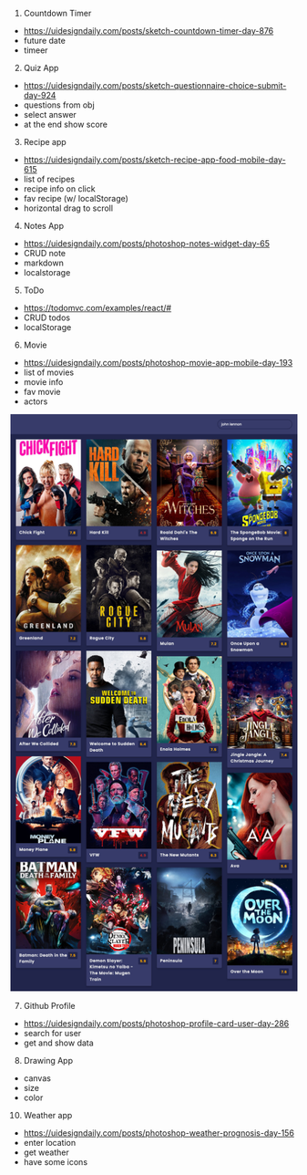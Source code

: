 1. Countdown Timer

- https://uidesigndaily.com/posts/sketch-countdown-timer-day-876
- future date
- timeer

2. Quiz App


- https://uidesigndaily.com/posts/sketch-questionnaire-choice-submit-day-924
- questions from obj
- select answer
- at the end show score

3. Recipe app

- https://uidesigndaily.com/posts/sketch-recipe-app-food-mobile-day-615
- list of recipes
- recipe info on click
- fav recipe (w/ localStorage)
- horizontal drag to scroll

4. Notes App

- https://uidesigndaily.com/posts/photoshop-notes-widget-day-65
- CRUD note
- markdown
- localstorage

5. ToDo

- https://todomvc.com/examples/react/#
- CRUD todos
- localStorage

6. Movie

- https://uidesigndaily.com/posts/photoshop-movie-app-mobile-day-193
- list of movies
- movie info
- fav movie
- actors

![Movie app](./img/movie-app.jpg "Movie App")

7. Github Profile

- https://uidesigndaily.com/posts/photoshop-profile-card-user-day-286
- search for user
- get and show data

8. Drawing App

- canvas
- size
- color

10. Weather app

- https://uidesigndaily.com/posts/photoshop-weather-prognosis-day-156
- enter location
- get weather
- have some icons